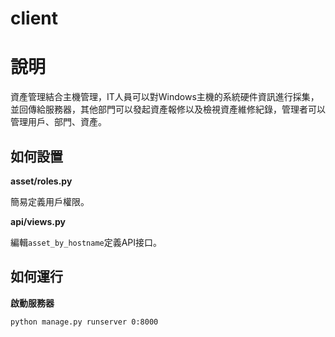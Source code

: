 client
===

# 說明


資產管理結合主機管理，IT人員可以對Windows主機的系統硬件資訊進行採集，並回傳給服務器，其他部門可以發起資產報修以及檢視資產維修紀錄，管理者可以管理用戶、部門、資產。

## 如何設置

**asset/roles.py**

簡易定義用戶權限。

**api/views.py**

編輯`asset_by_hostname`定義API接口。


## 如何運行

**啟動服務器**

```
python manage.py runserver 0:8000
```
